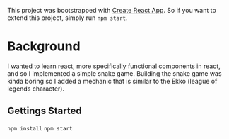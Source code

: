 This project was bootstrapped with [Create React App](https://github.com/facebook/create-react-app).
So if you want to extend this project, simply run `npm start`.

# Background
I wanted to learn react, more specifically functional components in react, and so I implemented a simple snake game.
Building the snake game was kinda boring so I added a mechanic that is similar to the Ekko (league of legends character).

## Gettings Started
`npm install`
`npm start`
